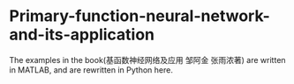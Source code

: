 # Primary-function-neural-network-and-its-application
The examples in the book(基函数神经网络及应用 邹阿金 张雨浓著) are written in MATLAB, and are rewritten in Python here.
